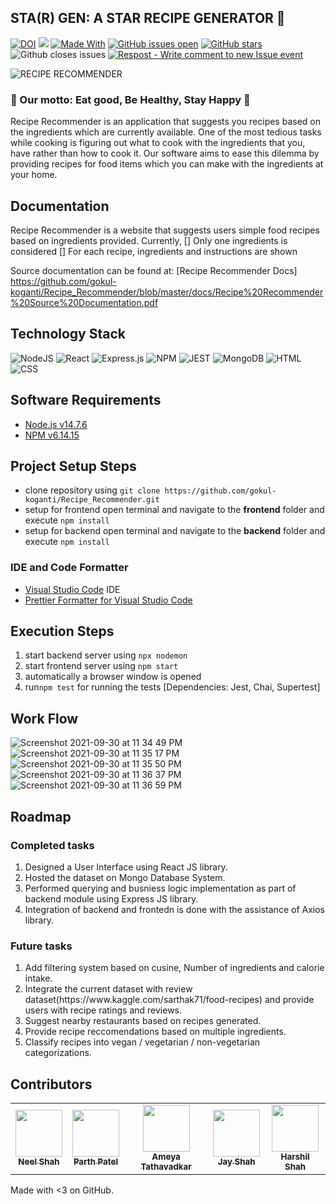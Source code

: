 ## STA(R) GEN: A STAR RECIPE GENERATOR 🍔


<a href="https://doi.org/10.5281/zenodo.5534986"><img src="https://zenodo.org/badge/DOI/10.5281/zenodo.5534986.svg" alt="DOI"></a>
<img src="https://img.shields.io/github/license/PvPatel-1001/Recipe_Recommender">
[![Made With](https://img.shields.io/badge/made%20with-javascript-gree)](https://www.javascript.com/)
[![GitHub issues open](https://img.shields.io/github/issues/gokul-koganti/Recipe_Recommender)](https://github.com/PvPatel-1001/Recipe_Recommender/issues)
[![GitHub stars](https://badgen.net/github/stars/gokul-koganti/Recipe_Recommender)](https://badgen.net/github/stars/PvPatel-1001/Recipe_Recommender)
![Github closes issues](https://img.shields.io/github/issues-closed-raw/PvPatel-1001/Recipe_Recommender)
[![Respost - Write comment to new Issue event](https://github.com/PvPatel-1001/Recipe_Recommender/actions/workflows/Respost.yml/badge.svg)](https://github.com/PvPatel-1001/Recipe_Recommender/actions/workflows/Respost.yml)

![RECIPE RECOMMENDER](https://user-images.githubusercontent.com/40118578/139968487-1150b64e-d8d3-4f2e-a5d3-9a48d19ff64b.gif)



  
   <h3>🍔 Our motto: Eat good, Be Healthy, Stay Happy 🍔</h3> 
  
  <p> 
    Recipe Recommender is an application that suggests you recipes based on the ingredients which are currently available. 
    One of the most tedious tasks while cooking is figuring out what to cook with the ingredients that you, have rather than how to cook it. 
    Our software aims to ease this dilemma by providing recipes for food items which you can make with the ingredients at your home.
  </p>
  
## Documentation
  
  Recipe Recommender is a website that suggests users simple food recipes based on ingredients provided. 
  Currently, 
  [] Only one ingredients is considered
  [] For each recipe, ingredients and instructions are shown

Source documentation can be found at: [Recipe Recommender Docs] https://github.com/gokul-koganti/Recipe_Recommender/blob/master/docs/Recipe%20Recommender%20Source%20Documentation.pdf
  
## Technology Stack
  
![NodeJS](https://img.shields.io/badge/node.js-6DA55F?style=for-the-badge&logo=node.js&logoColor=white)
![React](https://img.shields.io/badge/react-%2320232a.svg?style=for-the-badge&logo=react&logoColor=%2361DAFB)
![Express.js](https://img.shields.io/badge/express.js-%23404d59.svg?style=for-the-badge&logo=express&logoColor=%2361DAFB)
![NPM](https://img.shields.io/badge/npm-CB3837?style=for-the-badge&logo=npm&logoColor=white)
![JEST](https://img.shields.io/badge/Jest-C21325?style=for-the-badge&logo=jest&logoColor=white)
![MongoDB](https://img.shields.io/badge/MongoDB-%234ea94b.svg?style=for-the-badge&logo=mongodb&logoColor=white)
![HTML](https://img.shields.io/badge/HTML5-E34F26?style=for-the-badge&logo=html5&logoColor=white)
![CSS](https://img.shields.io/badge/CSS3-1572B6?style=for-the-badge&logo=css3&logoColor=white)
  
## Software Requirements

-   [Node.js v14.7.6](https://nodejs.org/en/download/)
-   [NPM v6.14.15](https://nodejs.org/en/download/)

## Project Setup Steps

- clone repository using `git clone https://github.com/gokul-koganti/Recipe_Recommender.git`
- setup for frontend
    open terminal and navigate to the **frontend** folder and execute `npm install`
- setup for backend
    open terminal and navigate to the **backend** folder and execute `npm install`
  
### IDE and Code Formatter

-   [Visual Studio Code](https://code.visualstudio.com/) IDE
-   [Prettier Formatter for Visual Studio Code](https://github.com/prettier/prettier-vscode/blob/main/README.md)
  
  
  
## Execution Steps

 1. start backend server using `npx nodemon`
 2. start frontend server using `npm start`
 3. automatically a browser window is opened
 4. run`npm test` for running the tests [Dependencies: Jest, Chai, Supertest]
  
## Work Flow
![Screenshot 2021-09-30 at 11 34 49 PM](https://user-images.githubusercontent.com/17452184/135561662-d0099841-a358-4ead-94bb-6b360380921c.jpg)
![Screenshot 2021-09-30 at 11 35 17 PM](https://user-images.githubusercontent.com/17452184/135561671-7975b434-413f-4088-bd22-89c0219f5d74.jpg)
![Screenshot 2021-09-30 at 11 35 50 PM](https://user-images.githubusercontent.com/17452184/135561674-6914bf8c-90f1-4f28-a146-f8cdae514654.jpg)
![Screenshot 2021-09-30 at 11 36 37 PM](https://user-images.githubusercontent.com/17452184/135561676-ac4e9381-4988-49f0-b189-7202ac83d801.jpg)
![Screenshot 2021-09-30 at 11 36 59 PM](https://user-images.githubusercontent.com/17452184/135561683-67dc56c5-011f-4d6c-b89c-b9fdde076795.jpg)

 

## Roadmap
  <h3> Completed tasks</h3>
  <ol>
  <li> Designed a User Interface using React JS library.</li>
  <li> Hosted the dataset on Mongo Database System. </li>
  <li> Performed querying and busniess logic implementation as part of backend module using Express JS library.</li>
  <li> Integration of backend and frontedn is done with the assistance of Axios library.</li>
  </ol>
  
  <h3> Future tasks</h3>
  <ol>
  <li> Add filtering system based on cusine, Number of ingredients and calorie intake.</li>
  <li> Integrate the current dataset with review dataset(https://www.kaggle.com/sarthak71/food-recipes) and provide users with recipe ratings and reviews.</li>
  <li> Suggest nearby restaurants based on recipes generated.</li>
  <li> Provide recipe reccomendations based on multiple ingredients.</li>
  <li> Classify recipes into vegan / vegetarian / non-vegetarian categorizations.</li>
  </ol>
  

Contributors
---
<table>
  <tr>
    <td align="center"><a href="https://github.com/ineelshah"><img src="https://avatars.githubusercontent.com/u/40118578?v=4" width="75px;" alt=""/><br /><sub><b>Neel Shah</b></sub></a></td>
    <td align="center"><a href="https://github.com/PvPatel-1001"><img src="https://avatars.githubusercontent.com/u/69849039?v=4" width="75px;" alt=""/><br /><sub><b>Parth Patel</b></sub></a><br /></td>
    <td align="center"><a href="https://github.com/ameyatathavadkar"><img src="https://avatars.githubusercontent.com/u/25223347?v=4" width="75px;" alt=""/><br /><sub><b>Ameya Tathavadkar</b></sub></a><br /></td>
    <td align="center"><a href="https://github.com/jayrshah98"><img src="https://avatars.githubusercontent.com/u/41386638?s=400&u=b323434b42507c474829a804556d69da82d48c3f&v=4" width="75px;" alt=""/><br /><sub><b>Jay Shah</b></sub></a><br /></td>
    <td align="center"><a href="https://github.com/Harshil-Shah99"><img src="https://avatars.githubusercontent.com/u/38115399?v=4" width="75px;" alt=""/><br /><sub><b>Harshil Shah</b></sub></a><br /></td>
  </tr>
</table>


Made with <3 on GitHub.

